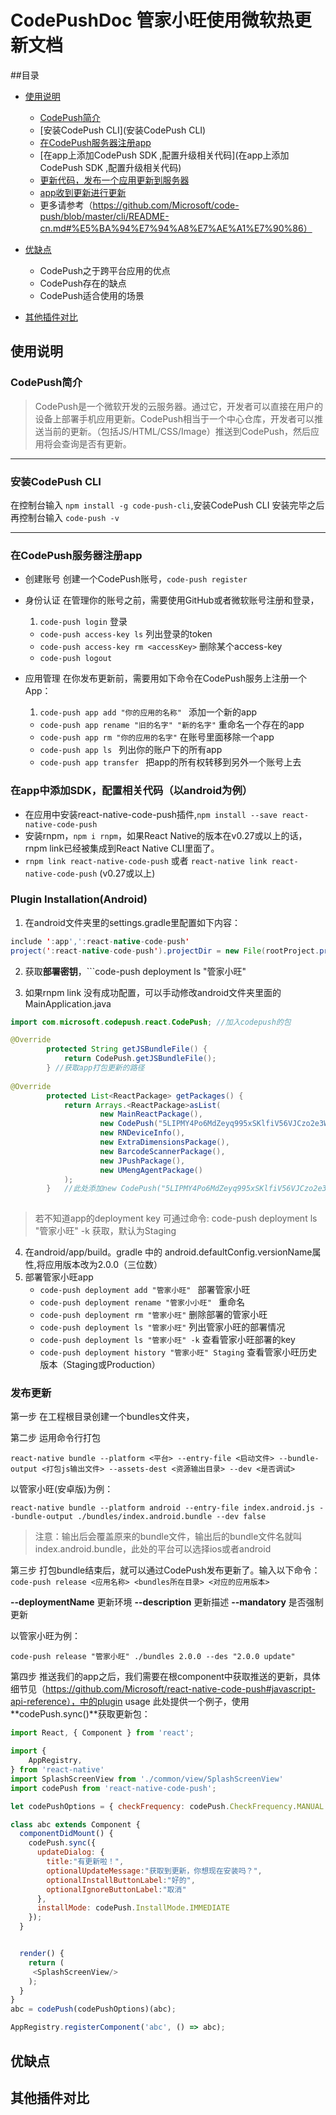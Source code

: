 CodePushDoc 管家小旺使用微软热更新文档
===========================

##目录
* [使用说明](#使用说明)

    * [CodePush简介](CodePush简介)
    * [安装CodePush CLI](安装CodePush CLI)
    * [在CodePush服务器注册app](在CodePush服务器注册app)
    * [在app上添加CodePush SDK ,配置升级相关代码](在app上添加CodePush SDK ,配置升级相关代码)
    * [更新代码，发布一个应用更新到服务器](更新代码，发布一个应用更新到服务器)
    * [app收到更新进行更新](app收到更新进行更新)
    * 更多请参考（https://github.com/Microsoft/code-push/blob/master/cli/README-cn.md#%E5%BA%94%E7%94%A8%E7%AE%A1%E7%90%86）
    
* [优缺点](#优缺点)
  
    * CodePush之于跨平台应用的优点
    * CodePush存在的缺点
    * CodePush适合使用的场景
  
* [其他插件对比](#其他插件对比)

使用说明
------
### CodePush简介
 > CodePush是一个微软开发的云服务器。通过它，开发者可以直接在用户的设备上部署手机应用更新。CodePush相当于一个中心仓库，开发者可以推送当前的更新。（包括JS/HTML/CSS/Image）推送到CodePush，然后应用将会查询是否有更新。
------

### 安装CodePush CLI
  在控制台输入 ```npm install -g code-push-cli```,安装CodePush CLI
  安装完毕之后再控制台输入 ```code-push -v ```
  
------
### 在CodePush服务器注册app
  * 创建账号
    创建一个CodePush账号，```code-push register```
  * 身份认证
    在管理你的账号之前，需要使用GitHub或者微软账号注册和登录， 
      1. ```code-push login```  登录
      * ```code-push access-key ls```  列出登录的token     
      * ```code-push access-key rm <accessKey>```  删除某个access-key
      * ```code-push logout```
      
  * 应用管理
    在你发布更新前，需要用如下命令在CodePush服务上注册一个App：
      1. ```code-push app add "你的应用的名称" ```  添加一个新的app
      * ```code-push app rename "旧的名字" "新的名字"```  重命名一个存在的app
      * ```code-push app rm "你的应用的名字"```   在账号里面移除一个app
      * ```code-push app ls ```  列出你的账户下的所有app
      * ```code-push app transfer ``` 把app的所有权转移到另外一个账号上去
    

### 在app中添加SDK，配置相关代码（以android为例）

   * 在应用中安装react-native-code-push插件,```npm install --save react-native-code-push```
   * 安装rnpm，```npm i rnpm```，如果React Native的版本在v0.27或以上的话，rnpm link已经被集成到React Native CLI里面了。
   * ```rnpm link react-native-code-push``` 或者 ```react-native link react-native-code-push``` (v0.27或以上)
   
### Plugin Installation(Android)
 1. 在android文件夹里的settings.gradle里配置如下内容：
```Java
include ':app',':react-native-code-push'
project(':react-native-code-push').projectDir = new File(rootProject.projectDir,'../node_modules/react-native-code-push/android/app')
```
 2. 获取**部署密钥**，```code-push deployment ls "管家小旺"

 3. 如果rnpm link 没有成功配置，可以手动修改android文件夹里面的MainApplication.java
     
```Java
import com.microsoft.codepush.react.CodePush; //加入codepush的包

@Override
        protected String getJSBundleFile() { 
            return CodePush.getJSBundleFile();
        } //获取app打包更新的路径
        
@Override
        protected List<ReactPackage> getPackages() {
            return Arrays.<ReactPackage>asList(
                    new MainReactPackage(),
                    new CodePush("5LIPMY4Po6MdZeyq995xSKlfiV56VJCzo2e3W", getApplicationContext(), BuildConfig.DEBUG),
                    new RNDeviceInfo(),
                    new ExtraDimensionsPackage(),
                    new BarcodeScannerPackage(),
                    new JPushPackage(),
                    new UMengAgentPackage()
            );
        }   //此处添加new CodePush("5LIPMY4Po6MdZeyq995xSKlfiV56VJCzo2e3W", getApplicationContext(), BuildConfig.DEBUG),
            
```
> 若不知道app的deployment key 可通过命令: code-push deployment ls "管家小旺" -k 获取，默认为Staging

4. 在android/app/build。gradle 中的 android.defaultConfig.versionName属性,将应用版本改为2.0.0（三位数）
5. 部署管家小旺app
   * ```code-push deployment add "管家小旺" ``` 部署管家小旺
   * ```code-push deployment rename "管家小小旺" ``` 重命名
   * ```code-push deployment rm "管家小旺"``` 删除部署的管家小旺
   * ```code-push deployment ls "管家小旺"``` 列出管家小旺的部署情况
   * ```code-push deployment ls "管家小旺" -k```  查看管家小旺部署的key
   * ```code-push deployment history "管家小旺" Staging``` 查看管家小旺历史版本（Staging或Production）

### 发布更新

第一步  在工程根目录创建一个bundles文件夹，

第二步  运用命令行打包
```shell
react-native bundle --platform <平台> --entry-file <启动文件> --bundle-output <打包js输出文件> --assets-dest <资源输出目录> --dev <是否调试>
```
以管家小旺(安卓版)为例：
```shell
react-native bundle --platform android --entry-file index.android.js --bundle-output ./bundles/index.android.bundle --dev false
```
> 注意：输出后会覆盖原来的bundle文件，输出后的bundle文件名就叫index.android.bundle，此处的平台可以选择ios或者android

第三步  打包bundle结束后，就可以通过CodePush发布更新了。输入以下命令：
```code-push release <应用名称> <bundles所在目录> <对应的应用版本>```

**--deploymentName** 更新环境
**--description** 更新描述
**--mandatory** 是否强制更新

以管家小旺为例：
```shell
code-push release "管家小旺" ./bundles 2.0.0 --des "2.0.0 update"
```

第四步 推送我们的app之后，我们需要在根component中获取推送的更新，具体细节见（https://github.com/Microsoft/react-native-code-push#javascript-api-reference），中的plugin usage
此处提供一个例子，使用**codePush.sync()**获取更新包：

```javascript
import React, { Component } from 'react';

import {
    AppRegistry,
} from 'react-native'
import SplashScreenView from './common/view/SplashScreenView'
import codePush from 'react-native-code-push';

let codePushOptions = { checkFrequency: codePush.CheckFrequency.MANUAL };

class abc extends Component {
  componentDidMount() {
    codePush.sync({
      updateDialog: {
        title:"有更新啦！",
        optionalUpdateMessage:"获取到更新，你想现在安装吗？",
        optionalInstallButtonLabel:"好的",
        optionalIgnoreButtonLabel:"取消"
      },
      installMode: codePush.InstallMode.IMMEDIATE
    });
  }


  render() {
    return (
     <SplashScreenView/>
    );
  }
}
abc = codePush(codePushOptions)(abc);

AppRegistry.registerComponent('abc', () => abc);
```


优缺点
------

其他插件对比
------

